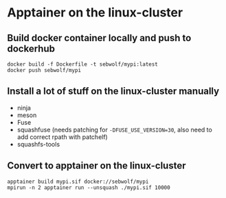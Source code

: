 # Apptainer on the linux-cluster

## Build docker container locally and push to dockerhub

```
docker build -f Dockerfile -t sebwolf/mypi:latest
docker push sebwolf/mypi
```

## Install a lot of stuff on the linux-cluster manually
* ninja
* meson
* Fuse
* squashfuse (needs patching for `-DFUSE_USE_VERSION=30`, also need to add correct rpath with patchelf)
* squashfs-tools

## Convert to apptainer on the linux-cluster

```
apptainer build mypi.sif docker://sebwolf/mypi
mpirun -n 2 apptainer run --unsquash ./mypi.sif 10000
```


